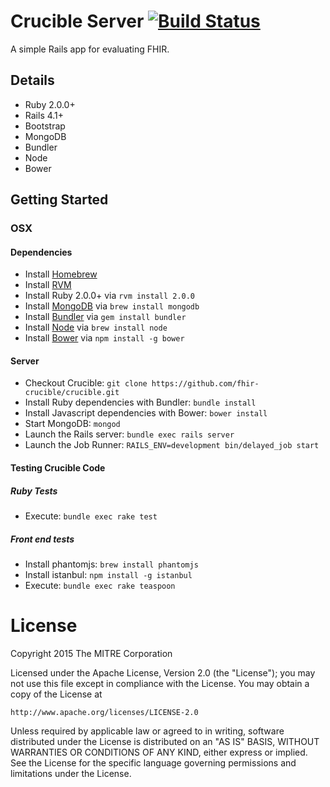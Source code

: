 # Crucible Server [![Build Status](https://travis-ci.org/fhir-crucible/crucible.svg?branch=master)](https://travis-ci.org/fhir-crucible/crucible)

A simple Rails app for evaluating FHIR.

## Details ##
  - Ruby 2.0.0+
  - Rails 4.1+
  - Bootstrap
  - MongoDB
  - Bundler
  - Node
  - Bower

## Getting Started ##

### OSX ###

#### Dependencies
- Install [Homebrew](http://brew.sh/)
- Install [RVM](https://rvm.io/)
- Install Ruby 2.0.0+ via ```rvm install 2.0.0```
- Install [MongoDB](https://www.mongodb.org/) via ```brew install mongodb```
- Install [Bundler](http://bundler.io/) via ```gem install bundler```
- Install [Node](https://nodejs.org/) via ```brew install node```
- Install [Bower](http://bower.io/) via ```npm install -g bower```

#### Server
- Checkout Crucible: ```git clone https://github.com/fhir-crucible/crucible.git```
- Install Ruby dependencies with Bundler: ```bundle install```
- Install Javascript dependencies with Bower: ```bower install```
- Start MongoDB: ```mongod```
- Launch the Rails server: ```bundle exec rails server```
- Launch the Job Runner: ```RAILS_ENV=development bin/delayed_job start```

#### Testing Crucible Code
##### Ruby Tests
- Execute: ```bundle exec rake test```

##### Front end tests
- Install phantomjs: ```brew install phantomjs```
- Install istanbul: ```npm install -g istanbul```
- Execute: ```bundle exec rake teaspoon```

# License

Copyright 2015 The MITRE Corporation

Licensed under the Apache License, Version 2.0 (the "License");
you may not use this file except in compliance with the License.
You may obtain a copy of the License at

    http://www.apache.org/licenses/LICENSE-2.0

Unless required by applicable law or agreed to in writing, software
distributed under the License is distributed on an "AS IS" BASIS,
WITHOUT WARRANTIES OR CONDITIONS OF ANY KIND, either express or implied.
See the License for the specific language governing permissions and
limitations under the License.
